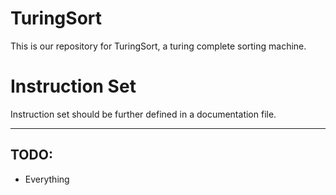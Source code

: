 # TuringSort
This is our repository for TuringSort, a turing complete sorting machine.

# Instruction Set
Instruction set should be further defined in a documentation file.

--------
## TODO:
* Everything

